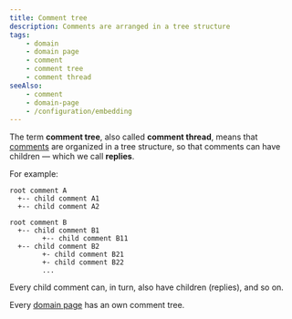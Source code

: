 ```yaml
---
title: Comment tree
description: Comments are arranged in a tree structure
tags:
    - domain
    - domain page
    - comment
    - comment tree
    - comment thread
seeAlso:
    - comment
    - domain-page
    - /configuration/embedding
---
```


The term **comment tree**, also called **comment thread**, means that [comments](comment) are organized in a tree structure, so that comments can have children — which we call **replies**.

<!--more-->

For example:

```
root comment A
  +-- child comment A1
  +-- child comment A2

root comment B
  +-- child comment B1
        +-- child comment B11
  +-- child comment B2
        +- child comment B21
        +- child comment B22
        ...
```

Every child comment can, in turn, also have children (replies), and so on.

Every [domain page](domain-page) has an own comment tree.

